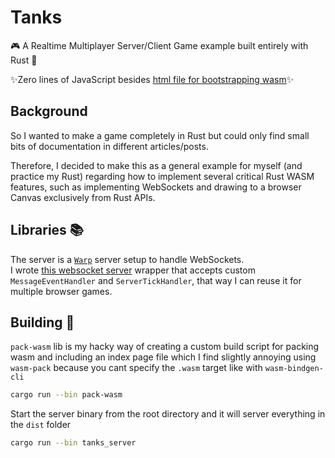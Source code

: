 # Tanks

🎮 A Realtime Multiplayer Server/Client Game example built entirely with Rust 🦀

✨Zero lines of JavaScript besides [html file for bootstrapping wasm](./tanks_wasm/index.html)✨

## Background

So I wanted to make a game completely in Rust but could only find small bits of documentation in different articles/posts.

Therefore, I decided to make this as a general example for myself (and practice my Rust) regarding how to implement several critical Rust WASM features, such as implementing WebSockets and drawing to a browser Canvas exclusively from Rust APIs.

## Libraries 📚

The server is a [`Warp`](https://github.com/seanmonstar/warp) server setup to handle WebSockets.
<br>
I wrote [this websocket server](https://github.com/ndbaker1/websocket-server) wrapper that accepts custom `MessageEventHandler` and `ServerTickHandler`, that way I can reuse it for multiple browser games.

## Building 🔨

`pack-wasm` lib is my hacky way of creating a custom build script for packing wasm and including an index page file which I find slightly annoying using `wasm-pack` because you cant specify the `.wasm` target like with `wasm-bindgen-cli`
```sh
cargo run --bin pack-wasm
```

Start the server binary from the root directory and it will server everything in the `dist` folder
```sh
cargo run --bin tanks_server
```

